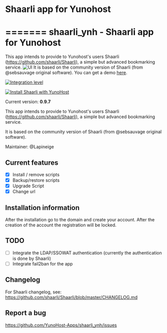 # Shaarli app for Yunohost
=======
shaarli_ynh - Shaarli app for Yunohost
===========
This app intends to provide to Yunohost's users Shaarli (https://github.com/shaarli/Shaarli), a simple but advanced bookmarking service.
![UI](https://framapic.org/ui93xwvieFC5/bdLqopk0JqVv)
It is based on the community version of Shaarli (from @sebsauvage original software).
You can get a demo [here](https://shaarli.readthedocs.io/en/master/#demo).


[![Integration level](https://dash.yunohost.org/integration/shaarli.svg)](https://ci-apps.yunohost.org/jenkins/job/shaarli%20%28Community%29/lastBuild/consoleFull)

[![Install Shaarli with YunoHost](https://install-app.yunohost.org/install-with-yunohost.png)](https://install-app.yunohost.org/?app=shaarli)

Current version: **0.9.7**

This app intends to provide to Yunohost's users Shaarli (https://github.com/shaarli/Shaarli), a simple but advanced bookmarking service.

It is based on the community version of Shaarli (from @sebsauvage original software).

Maintainer: @Lapineige

## Current features

- [X] Install / remove scripts
- [X] Backup/restore scripts
- [X] Upgrade Script
- [X] Change url

## Installation information

After the installation go to the domain and create your account. After the creation of the account the registration will be locked.

## TODO
    
- [ ] Integrate the LDAP/SSOWAT authentication (currently the authentication is done by Shaarli)
- [ ] Integrate fail2ban for the app

## Changelog

For Shaarli changelog, see: https://github.com/shaarli/Shaarli/blob/master/CHANGELOG.md

## Report a bug

https://github.com/YunoHost-Apps/shaarli_ynh/issues
